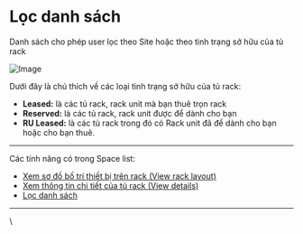 # Lọc danh sách

Danh sách cho phép user lọc theo Site hoặc theo tình trạng sở hữu của tủ rack

![Image](https://github.com/vngcloud/docs/blob/main/Vietnamese/.gitbook/assets/image%20(8)%20(1)%20(1)%20(1)%20(1)%20(1)%20(1)%20(1)%20(1)%20(1).png?raw=true)

Dưới đây là chú thích về các loại tình trạng sở hữu của tủ rack:

* **Leased:** là các tủ rack, rack unit mà bạn thuê trọn rack
* **Reserved:** là các tủ rack, rack unit được để dành cho bạn
* **RU Leased:** là các tủ rack trong đó có Rack unit đã để dành cho bạn hoặc cho bạn thuê.

***

Các tính năng có trong Space list:

* [Xem sơ đồ bố trí thiết bị trên rack (View rack layout)](https://docs.vngcloud.vn/vng-cloud-document/vn/vcolocation/danh-sach-khong-gian-space-list/xem-so-do-bo-tri-thiet-bi-tren-rack-view-rack-layout)
* [Xem thông tin chi tiết của tủ rack (View details)](https://docs.vngcloud.vn/vng-cloud-document/vn/vcolocation/danh-sach-khong-gian-space-list/xem-thong-tin-chi-tiet-cua-tu-rack)
* [Lọc danh sách](https://docs.vngcloud.vn/vng-cloud-document/vn/vcolocation/danh-sach-khong-gian-space-list/loc-danh-sach)

***

\
